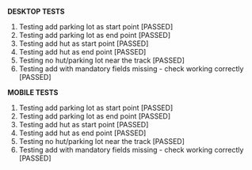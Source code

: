 **DESKTOP TESTS**

1) Testing add parking lot as start point  [PASSED]
2) Testing add parking lot as end point  [PASSED]
3) Testing add hut as start point  [PASSED]
4) Testing add hut as end point  [PASSED]
5) Testing no hut/parking lot near the track [PASSED]
2) Testing add with mandatory fields missing - check working correctly [PASSED]

**MOBILE TESTS**

1) Testing add parking lot as start point  [PASSED]
2) Testing add parking lot as end point  [PASSED]
3) Testing add hut as start point  [PASSED]
4) Testing add hut as end point  [PASSED]
5) Testing no hut/parking lot near the track [PASSED]
2) Testing add with mandatory fields missing - check working correctly [PASSED]
